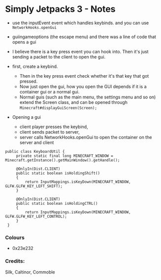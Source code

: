# Simply Jetpacks 3 - Notes

- use the inputEvent event which handles keybinds. and you can use `NetworkHooks.openGui`
- guiingameoptions (the escape menu) and there was a line of code that opens a gui


- I believe there is a key press event you can hook into. 
Then it's just sending a packet to the client to open the gui.
- first, create a keybind.
    - Then in the key press event check whether it's that key that got pressed.
    - Now just open the gui, how you open the GUI depends if it is a container gui or a normal gui.
    - Normal guis (such as the main menu, the settings menu and so on) extend the Screen class,
    and can be opened through `Minecraft#displayGuiScreen(Screen);`
 
 
- Opening a gui
    - client player presses the keybind,
    - client sends packet to server,
    - server calls NetworkHooks.openGui to open the container on the server and client
    
``` 
public class KeyboardUtil {
     private static final long MINECRAFT_WINDOW = Minecraft.getInstance().getMainWindow().getHandle();
 
     @OnlyIn(Dist.CLIENT)
     public static boolean isHoldingShift()
     {
         return InputMappings.isKeyDown(MINECRAFT_WINDOW, GLFW.GLFW_KEY_LEFT_SHIFT);
     }
 
     @OnlyIn(Dist.CLIENT)
     public static boolean isHoldingCTRL()
     {
         return InputMappings.isKeyDown(MINECRAFT_WINDOW, GLFW.GLFW_KEY_LEFT_CONTROL);
     }
 }
```

### Colours
- 0x23e232

### Credits:
Silk, Caltinor, Commoble